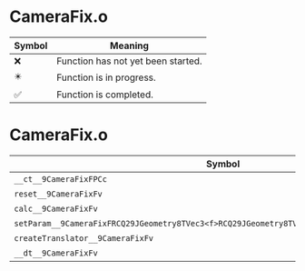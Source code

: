 # CameraFix.o
| Symbol | Meaning 
| ------------- | ------------- 
| :x: | Function has not yet been started. 
| :eight_pointed_black_star: | Function is in progress. 
| :white_check_mark: | Function is completed. 


# CameraFix.o
| Symbol | Decompiled? |
| ------------- | ------------- |
| `__ct__9CameraFixFPCc` | :white_check_mark: |
| `reset__9CameraFixFv` | :x: |
| `calc__9CameraFixFv` | :x: |
| `setParam__9CameraFixFRCQ29JGeometry8TVec3<f>RCQ29JGeometry8TVec3<f>RCQ29JGeometry8TVec3<f>` | :x: |
| `createTranslator__9CameraFixFv` | :white_check_mark: |
| `__dt__9CameraFixFv` | :white_check_mark: |
